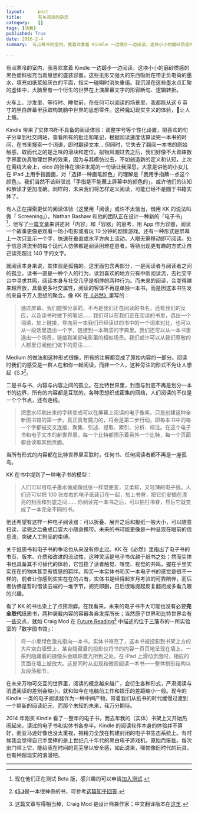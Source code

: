 ```yaml
---
layout:     post
title:      有关阅读的杂念
category:   []
tags: [活着]
published: True
date: 2016-2-4
summary:  有点寒冷的室内，我喜欢拿着 Kindle 一边踱步一边阅读。这块小小的磨砂质感的黑色塑料板充当着思想的盛装容器，这些无形又强大的东西吸附在带正负电荷的墨水，填充如纸浆般灰白的平面，指尖一碰瞬时消失重组。我沉浸在这些墨水点汇聚的虚体中，大脑里有一个衍生的世界在上演屏幕文字的形容断句、逻辑转折...
 
---   
```



有点寒冷的室内，我喜欢拿着 Kindle 一边踱步一边阅读。这块小小的磨砂质感的黑色塑料板充当着思想的盛装容器，这些无形又强大的东西吸附在带正负电荷的墨水，填充如纸浆般灰白的平面，指尖一碰瞬时消失重组。我沉浸在这些墨水点汇聚的虚体中，大脑里有一个衍生的世界在上演屏幕文字的形容断句、逻辑转折。  
  
火车上、沙发里、等待时、睡觉前，在任何可以阅读的场景里，我都能从这 6 英寸的黑白屏幕里获取构筑脑中世界的思想零件。这种魔幻现实主义的体验，让人上瘾。  
  
Kindle 带来了实体书所不具备的阅读体验：调整字号等个性化设置，把喜欢的句子分享到社交网站，查看所有的批注和笔记，根据阅读速度估算读完一本书的时间，在书里搜索一个词语，即时翻译文本… 但同时，它失去了翻阅一本书的原始触感，取而代之的是乏味的滑块和定位。拟物风潮过去之后，我们好像不大青睐数字界面仿真物理世界的效果，因为与其模仿过去，不如创造新的定义和认知。上次在离线大会上，eico 的张伟在演讲末尾的一句话让我深思，大意是讲他的小女儿在 iPad 上用手指画画，对「选择一种画笔颜色」的理解是「我用手指蘸一点这个颜色」。我们当然不该辩驳说「手指是不能蘸上屏幕中的颜色的」，或许他们的认知和解读才更加准确。同样的，未来我们将怎样定义阅读，可能已经不是囿于书籍实体了。  
  
有人正在探索更优的阅读体验（这里用「阅读」或许不太恰当，借用 KK 的说法叫做「 Screening」）。Nathan Bashaw 和他的团队正在设计一种新的「电子书」[^1]，他写了[一篇文章](https://medium.com/@nbashaw/content-and-its-container-121e78f5a2b6#.kajvhtn67)来讲述对「内容」和「容器」的思考，用 App 作为容器，阅读一个故事更像是观看一场小电影或者玩 10 分钟的剧情游戏。还有一种形式是屏幕上一次只显示一个字，快速在垂直或水平方向上流动，人眼无需移动即可阅读。处于信息洪流里的每个现代人仿佛都是阅读困难症患者，等待出现更有趣的方式让自己读完超过 140 字的文字。  

就阅读本身来说，其体验是孤独的。这里面包含两部分，一是阅读者与阅读者之间的孤立。读书一直是一种个人的行为，读到喜欢的地方只有中断阅读流，去社交平台中寻求共鸣，阅读本身与社交几乎是相悖的两种行为。而未来的阅读，会变得越来越开放，具备更多社交属性，阅读的客体不再是单独一本书，而是因这本书生发的来自千万人思想的聚合。像 KK 在[《必然》](http://book.douban.com/subject/26658379/)里写的：  
  
> 通过屏幕，我们能够分享的，不再是我们正在阅读的书名，还有我们的反应，以及读书时做下的笔记…… 我们可以在我们正在阅读的书里，选出一个词语，加上链接，导向另一本我们已经读过的书中的一个词来对比，也可以从一段话里选出一个字，链接到一本晦涩的字典里。我们还可以从一本书里选出一个场景，链接到某部电影里的相似场景。我们或许可以从我们尊敬的人那里订阅他们做下的旁注……   
  
Medium 的做法和这种形式很像，所有的注解都变成了原始内容的一部分。阅读时我们的感受是一群人在和你一起阅读，而非一个人，这种旁注的形式不免让人想起《S.》[^2]。  
  
二是书与书、内容与内容之间的孤立。在比特世界里，封面与封底不再是划分一本书的边界，所有的内容都是互联的，各种思想织成密集的网络，人们阅读的不仅是一个个节点，还有连线。  
  
> 把墨水印刷出来的字转变成可以在屏幕上阅读的电子像素，只是创建这种全新图书馆的第一步。真正具有魔力的，将会是第二步行动，即每本书中的每一个字都被交叉连接、聚集、引述、提取、索引、分析、标注。在这个电子书和电子文本的新世界里，每一个比特都预示着另外一个比特，每一个页面都会读取其他页面。  
  
当所有形式的内容都在比特世界里互联时，任何书、任何阅读者都不再是一座孤岛。  
  
KK 在书中提到了一种电子书的模型：  
  
> 人们可以用电子墨水做成像纸张一样既便宜，又柔软，又轻薄的电子纸。人们还可以把 100 张左右的电子纸装订在一起，加上书脊，把它们安插在漂亮的封面和封底之间…… 你阅读完一本书之后，可以拍打书脊，然后它就变成了一本完全不同的书。  
  
他还希望有这样一种电子阅读器：可以折叠、展开之后和报纸一般大小，可以随意扫读，读完之后叠成口袋大小随身携带。未来的书可能更像是一种呈现在眼前的信息流，突破人工制品的束缚。  
  
关于纸质书和电子书的争论也从来没有停止过。KK 在《必然》里指出了电子书的书页、版本、介质和改进的流动性，这种灵活是电子书优越于纸书之处；然而实体书也具备其不可替代的体验，它包揽了读者触觉、嗅觉、视觉的共鸣，握在手里实实在在的物体甚至有情感的羁绊。购买一本实体书和买一本电子书的感觉是很不一样的，前者让你感到实实在在的占有，实体书是经得起岁月考验的可靠陪伴，而后者仿佛是暂时借读云端的一堆字节，阅完即删，日后很难提起反复翻阅或多看几眼的兴趣。  
  
看了 KK 的书也染上了点预测癖。在我看来，未来的电子书不大可能也没有必要**完全取代**纸质书，两种装载内容的容器各自发挥所长；当然原子世界和比特世界会有一些交点，就如 Craig Mod 在 [Future Reading](https://aeon.co/essays/stagnant-and-dull-can-digital-books-ever-replace-print)[^3] 中描述的位于三藩市的一所实验室的「数字图书馆」：  
  
> 将一小束绿色激光指向一本书，实体书脊亮了，这本书被投影到书架上方的大片空白墙壁上，某台隐藏着的投影仪将书的内容一页页地呈现在墙上，一系列隐藏着的摄像头会跟踪激光所到之处。在 iPad 上滑动页面时，相应的页面在墙上被放大。这是同时从宏观和微观阅读一本书——整体拱形结构以及段落细节。  
  
在未来万物可交互的世界里，阅读的概念越来越广，会衍生各种形式，严肃阅读与消遣阅读的差别会缩小，就和如今在电脑前工作和娱乐的差距缩小一般。现今的 Kindle 一类的电子阅读器作为一种中间产物，带着我们从纸书的时代缓慢过渡到一个崭新的阅读纪元，而那个未知的未来，我万分期待。  
  
2014 年刚买 Kindle 看了一整年的电子书，而去年我的（实体）书架上又开始热闹起来，读过的电子书和实体书各参半。Kindle 的阅读软件本身的体验并不算好，而亚马逊好像也没太重视，把精力全放在构建封闭的电子书生态系统上。有时候我会觉得自己手里捧的是上世纪几十年代的黑白电子游戏机，原始而笨拙。每次出门带上它，能给我在时间的荒芜里以安全感，如此说来，哪怕像旧时代的玩具，也有种超现实的浪漫吧。  
  
---
  

[^1]: 现在他们正在测试 Beta 版，感兴趣的可以申请[加入测试](http://hardbound.co/beta/).
[^2]: [《S.》](http://book.douban.com/subject/24538213/)是一本很神奇的书，可参考[这篇知乎回答](https://www.zhihu.com/question/33555626/answer/61309691).
[^3]: 这篇文章写得相当棒，Craig Mod 是设计师兼作家；中文翻译版本在[这里](http://www.almosthuman.cn/2015/11/24/mztow/).